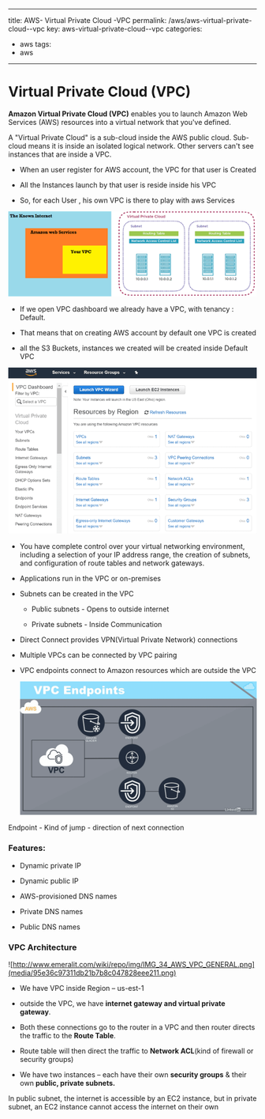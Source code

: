 
---
title: AWS- Virtual Private Cloud -VPC
permalink: /aws/aws-virtual-private-cloud--vpc
key: aws-virtual-private-cloud--vpc
categories:
- aws
tags:
- aws
---


Virtual Private Cloud (VPC)
===========================

**Amazon Virtual Private Cloud (VPC)** enables you to launch Amazon Web Services
(AWS) resources into a virtual network that you've defined.

A "Virtual Private Cloud" is a sub-cloud inside the AWS public cloud. Sub-cloud
means it is inside an isolated logical network. Other servers can't see
instances that are inside a VPC.

-   When an user register for AWS account, the VPC for that user is Created

-   All the Instances launch by that user is reside inside his VPC

-   So, for each User , his own VPC is there to play with aws Services

![](media/b5a44afbcdc90bb05599b4a9f5159e9b.png)

-   If we open VPC dashboard we already have a VPC, with tenancy : Default.

-   That means that on creating AWS account by default one VPC is created

-   all the S3 Buckets, instances we created will be created inside Default VPC

![](media/b254bf708aeb0cf54f6348a67e7a2c12.png)

-   You have complete control over your virtual networking environment,
    including a selection of your IP address range, the creation of subnets, and
    configuration of route tables and network gateways.

-   Applications run in the VPC or on-premises

-   Subnets can be created in the VPC

    -   Public subnets - Opens to outside internet

    -   Private subnets - Inside Communication

-   Direct Connect provides VPN(Virtual Private Network) connections

-   Multiple VPCs can be connected by VPC pairing

-   VPC endpoints connect to Amazon resources which are outside the VPC

    ![](media/41c57ac924f3a9705c45c6dd30743d28.png)

Endpoint - Kind of jump - direction of next connection

### Features:

-   Dynamic private IP

-   Dynamic public IP

-   AWS-provisioned DNS names

-   Private DNS names

-   Public DNS names

### VPC Architecture

![http://www.emeralit.com/wiki/repo/img/IMG_34_AWS_VPC_GENERAL.png](media/95e36c97311db21b7b8c047828eee211.png)

-   We have VPC inside Region – us-est-1

-   outside the VPC, we have **internet gateway and virtual private gateway**.

-   Both these connections go to the router in a VPC and then router directs the
    traffic to the **Route Table**.

-   Route table will then direct the traffic to **Network ACL**(kind of firewall
    or security groups)

-   We have two instances – each have their own **security groups** & their own
    **public, private subnets.**

In public subnet, the internet is accessible by an EC2 instance, but in private
subnet, an EC2 instance cannot access the internet on their own
